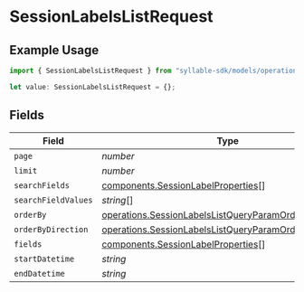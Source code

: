# SessionLabelsListRequest

## Example Usage

```typescript
import { SessionLabelsListRequest } from "syllable-sdk/models/operations";

let value: SessionLabelsListRequest = {};
```

## Fields

| Field                                                                                                                            | Type                                                                                                                             | Required                                                                                                                         | Description                                                                                                                      |
| -------------------------------------------------------------------------------------------------------------------------------- | -------------------------------------------------------------------------------------------------------------------------------- | -------------------------------------------------------------------------------------------------------------------------------- | -------------------------------------------------------------------------------------------------------------------------------- |
| `page`                                                                                                                           | *number*                                                                                                                         | :heavy_minus_sign:                                                                                                               | N/A                                                                                                                              |
| `limit`                                                                                                                          | *number*                                                                                                                         | :heavy_minus_sign:                                                                                                               | N/A                                                                                                                              |
| `searchFields`                                                                                                                   | [components.SessionLabelProperties](../../models/components/sessionlabelproperties.md)[]                                         | :heavy_minus_sign:                                                                                                               | N/A                                                                                                                              |
| `searchFieldValues`                                                                                                              | *string*[]                                                                                                                       | :heavy_minus_sign:                                                                                                               | N/A                                                                                                                              |
| `orderBy`                                                                                                                        | [operations.SessionLabelsListQueryParamOrderBy](../../models/operations/sessionlabelslistqueryparamorderby.md)                   | :heavy_minus_sign:                                                                                                               | N/A                                                                                                                              |
| `orderByDirection`                                                                                                               | [operations.SessionLabelsListQueryParamOrderByDirection](../../models/operations/sessionlabelslistqueryparamorderbydirection.md) | :heavy_minus_sign:                                                                                                               | N/A                                                                                                                              |
| `fields`                                                                                                                         | [components.SessionLabelProperties](../../models/components/sessionlabelproperties.md)[]                                         | :heavy_minus_sign:                                                                                                               | N/A                                                                                                                              |
| `startDatetime`                                                                                                                  | *string*                                                                                                                         | :heavy_minus_sign:                                                                                                               | N/A                                                                                                                              |
| `endDatetime`                                                                                                                    | *string*                                                                                                                         | :heavy_minus_sign:                                                                                                               | N/A                                                                                                                              |